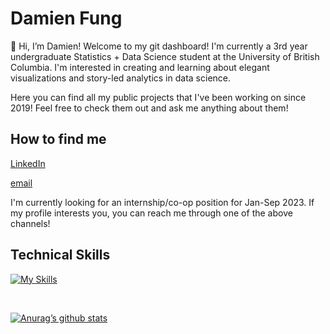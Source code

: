 # Damien Fung
👋 Hi, I’m Damien! Welcome to my git dashboard! I'm currently a 3rd year undergraduate Statistics + Data Science student at the University of British Columbia. I'm interested in creating and learning about elegant visualizations and story-led analytics in data science.

Here you can find all my public projects that I've been working on since 2019! Feel free to check them out and ask me anything about them!
 
 ## How to find me
[LinkedIn](https://www.linkedin.com/in/damien-fung/)

[email](fungd2@student.ubc.ca)
</br>

I'm currently looking for an internship/co-op position for Jan-Sep 2023. If my profile interests you, you can reach me through one of the above channels!
 
 ## Technical Skills

[![My Skills](https://skillicons.dev/icons?i=py,git,github,githubactions,java,r,mysql,matlab,vscode,github,cpp,docker,md,ps&theme=dark)](https://skillicons.dev)
</br>

</br>


[![Anurag’s github stats](https://github-readme-stats.vercel.app/api?username=YellowPrawn)](https://github.com/YellowPrawn)
 
<!---
YellowPrawn/YellowPrawn is a ✨ special ✨ repository because its `README.md` (this file) appears on your GitHub profile.
You can click the Preview link to take a look at your changes.
--->
